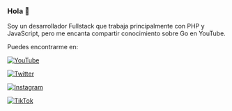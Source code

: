 <!--
**FuenRob/FuenRob** is a ✨ _special_ ✨ repository because its `README.md` (this file) appears on your GitHub profile.

Here are some ideas to get you started:

- 🔭 I’m currently working on ...
- 🌱 I’m currently learning ...
- 👯 I’m looking to collaborate on ...
- 🤔 I’m looking for help with ...
- 💬 Ask me about ...
- 📫 How to reach me: ...
- 😄 Pronouns: ...
- ⚡ Fun fact: ...
-->
### Hola 👋

Soy un desarrollador Fullstack que trabaja principalmente con PHP y JavaScript, pero me encanta compartir conocimiento sobre Go en YouTube.

Puedes encontrarme en:

[![YouTube](https://img.shields.io/badge/YouTube-Roberto_Morais-FF0000?style=for-the-badge&logo=youtube&logoColor=white&labelColor=101010)](https://youtube.com/@FuenRob)

[![Twitter](https://img.shields.io/badge/Twitter-@FuenRob-1DA1F2?style=for-the-badge&logo=twitter&logoColor=white&labelColor=101010)](https://twitter.com/FuenRob)

[![Instagram](https://img.shields.io/badge/Instagram-@fuenrob-E4405F?style=for-the-badge&logo=instagram&logoColor=white&labelColor=101010)](https://instagram.com/fuenrob)

[![TikTok](https://img.shields.io/badge/TikTok-@fuenrob-69C9D0?style=for-the-badge&logo=tiktok&logoColor=white&labelColor=101010)](https://tiktok.com/@fuenrob)
